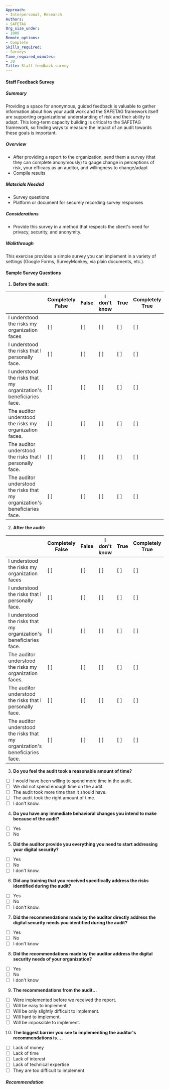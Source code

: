 ```yaml
---
Approach:
- Interpersonal, Research
Authors:
- SAFETAG
Org_size_under:
- 1000
Remote_options:
- Complete
Skills_required:
- Surveys
Time_required_minutes:
- 30
Title: Staff feedback survey
---
```


#### Staff Feedback Survey

##### Summary


Providing a space for anonymous, guided feedback is valuable to gather information about how your audit work and the SAFETAG framework itself are supporting organizational understanding of risk and their ability to adapt. This long-term capacity building is critical to the SAFETAG framework, so finding ways to measure the impact of an audit towards these goals is important.

##### Overview

* After providing a report to the organization, send them a survey (that they can complete anonymously) to gauge change in perceptions of risk, your efficacy as an auditor, and willingness to change/adapt
* Compile results

##### Materials Needed

* Survey questions
* Platform or document for securely recording survey responses

##### Considerations

* Provide this survey in a method that respects the client's need for privacy, security, and anonymity. 


##### Walkthrough

This exercise provides a simple survey you can implement in a variety of settings (Google Forms, SurveyMonkey, via plain documents, etc.).

#### Sample Survey Questions


1) **Before the audit:**

| 							                                       | Completely False | False | I don't know | True | Completely True |
|------------------------------------------------------------------|------------------|-------|--------------|------|-----------------|
| I understood the risks my organization faces                     | [ ]               | [ ]    | [ ]           | [ ]   | [ ]              |
| I understood the risks that I personally face.                   | [ ]               | [ ]    | [ ]           | [ ]   | [ ]              |
| I understood the risks that my organization's beneficiaries face.| [ ]               | [ ]    | [ ]           | [ ]   | [ ]              |
| The auditor understood the risks my organization faces.          | [ ]               | [ ]    | [ ]           | [ ]   | [ ]              |
| The auditor understood the risks that I personally face.         | [ ]               | [ ]    | [ ]           | [ ]   | [ ]              |
| The auditor understood the risks that my organization's beneficiaries face. | [ ]    | [ ]    | [ ]           | [ ]   | [ ]              |


2) **After the audit:**

| 							                                       | Completely False | False | I don't know | True | Completely True |
|------------------------------------------------------------------|------------------|-------|--------------|------|-----------------|
| I understood the risks my organization faces                     | [ ]               | [ ]    | [ ]           | [ ]   | [ ]              |
| I understood the risks that I personally face.                   | [ ]               | [ ]    | [ ]           | [ ]   | [ ]              |
| I understood the risks that my organization's beneficiaries face.| [ ]               | [ ]    | [ ]           | [ ]   | [ ]              |
| The auditor understood the risks my organization faces.          | [ ]               | [ ]    | [ ]           | [ ]   | [ ]              |
| The auditor understood the risks that I personally face.         | [ ]               | [ ]    | [ ]           | [ ]   | [ ]              |
| The auditor understood the risks that my organization's beneficiaries face. | [ ]    | [ ]    | [ ]           | [ ]   | [ ]              |

3) **Do you feel the audit took a reasonable amount of time?**

- [ ] I would have been willing to spend more time in the audit.
- [ ] We did not spend enough time on the audit.
- [ ] The audit took more time than it should have.
- [ ] The audit took the right amount of time.
- [ ] I don't know.

4) **Do you have any immediate behavioral changes you intend to make because of the audit?**

- [ ] Yes
- [ ] No

5) **Did the auditor provide you everything you need to start addressing your digital security?**

- [ ] Yes
- [ ] No
- [ ] I don't know.

6) **Did any training that you received specifically address the risks identified during the audit?**

- [ ] Yes
- [ ] No
- [ ] I don't know.

7) **Did the recommendations made by the auditor directly address the digital security needs you identified during the audit?**

- [ ] Yes
- [ ] No
- [ ] I don't know

8) **Did the recommendations made by the auditor address the digital security needs of your organization?**

- [ ] Yes
- [ ] No
- [ ] I don't know

9) **The recommendations from the audit...**

- [ ] Were implemented before we received the report.
- [ ] Will be easy to implement.
- [ ] Will be only slightly difficult to implement.
- [ ] Will hard to implement.
- [ ] Will be impossible to implement.

10) **The biggest barrier you see to implementing the auditor's recommendations is....**

- [ ] Lack of money
- [ ] Lack of time
- [ ] Lack of interest
- [ ] Lack of technical expertise
- [ ] They are too difficult to implement

##### Recommendation